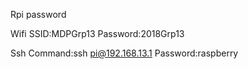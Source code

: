 Rpi password

Wifi
SSID:MDPGrp13
Password:2018Grp13

Ssh
Command:ssh pi@192.168.13.1
Password:raspberry
